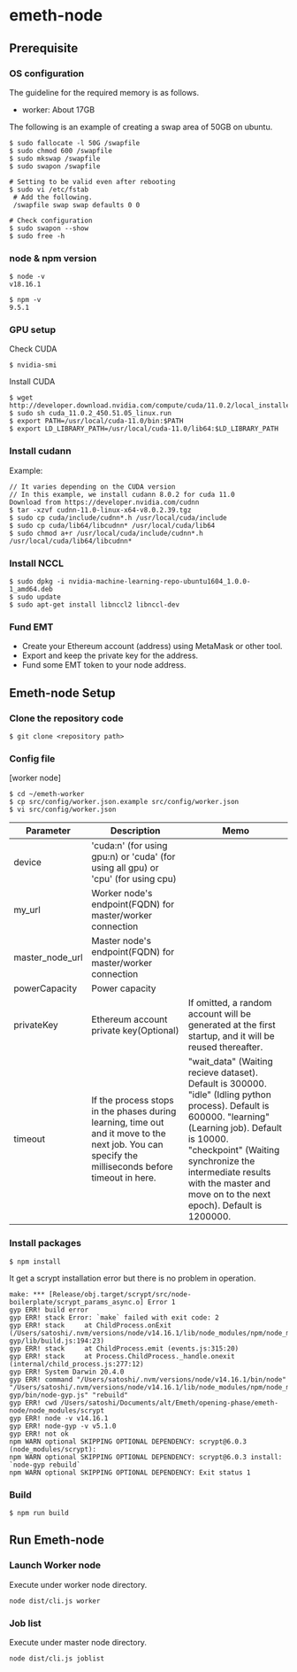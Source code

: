 # emeth-node

## Prerequisite
### OS configuration
The guideline for the required memory is as follows.

- worker: About 17GB


The following is an example of creating a swap area of 50GB on ubuntu.

```
$ sudo fallocate -l 50G /swapfile
$ sudo chmod 600 /swapfile
$ sudo mkswap /swapfile
$ sudo swapon /swapfile

# Setting to be valid even after rebooting
$ sudo vi /etc/fstab
 # Add the following. 
 /swapfile swap swap defaults 0 0

# Check configuration
$ sudo swapon --show
$ sudo free -h 
```

### node & npm version
```
$ node -v
v18.16.1

$ npm -v
9.5.1
```

### GPU setup
Check CUDA
```
$ nvidia-smi
```

Install CUDA
```
$ wget http://developer.download.nvidia.com/compute/cuda/11.0.2/local_installers/cuda_11.0.2_450.51.05_linux.run
$ sudo sh cuda_11.0.2_450.51.05_linux.run
$ export PATH=/usr/local/cuda-11.0/bin:$PATH
$ export LD_LIBRARY_PATH=/usr/local/cuda-11.0/lib64:$LD_LIBRARY_PATH
```

### Install cudann

Example:
```
// It varies depending on the CUDA version
// In this example, we install cudann 8.0.2 for cuda 11.0
Download from https://developer.nvidia.com/cudnn
$ tar -xzvf cudnn-11.0-linux-x64-v8.0.2.39.tgz
$ sudo cp cuda/include/cudnn*.h /usr/local/cuda/include
$ sudo cp cuda/lib64/libcudnn* /usr/local/cuda/lib64
$ sudo chmod a+r /usr/local/cuda/include/cudnn*.h /usr/local/cuda/lib64/libcudnn*
```

### Install NCCL
```
$ sudo dpkg -i nvidia-machine-learning-repo-ubuntu1604_1.0.0-1_amd64.deb
$ sudo update
$ sudo apt-get install libnccl2 libnccl-dev
```

### Fund EMT
- Create your Ethereum account (address) using MetaMask or other tool.
- Export and keep the private key for the address.
- Fund some EMT token to your node address.

## Emeth-node Setup
### Clone the repository code
```
$ git clone <repository path>
```

### Config file
[worker node]
```
$ cd ~/emeth-worker
$ cp src/config/worker.json.example src/config/worker.json
$ vi src/config/worker.json
```
| Parameter | Description | Memo |
| --------- | ---------------------------------------- | ---------------------------------------- |
| device | 'cuda:n' (for using gpu:n) or 'cuda' (for using all gpu) or 'cpu' (for using cpu) |
| my_url | Worker node's endpoint(FQDN) for master/worker connection |
| master_node_url | Master node's endpoint(FQDN) for master/worker connection |
| powerCapacity | Power capacity |
| privateKey | Ethereum account private key(Optional) | If omitted, a random account will be generated at the first startup, and it will be reused thereafter.
| timeout | If the process stops in the phases during learning, time out and it move to the next job. You can specify the milliseconds before timeout in here. | "wait_data" (Waiting recieve dataset). Default is 300000. "idle" (Idling python process). Default is 600000. "learning" (Learning job). Default is 10000. "checkpoint" (Waiting synchronize the intermediate results with the master and move on to the next epoch). Default is 1200000.

### Install packages
```
$ npm install
```
It get a scrypt installation error but there is no problem in operation. 
```
make: *** [Release/obj.target/scrypt/src/node-boilerplate/scrypt_params_async.o] Error 1
gyp ERR! build error 
gyp ERR! stack Error: `make` failed with exit code: 2
gyp ERR! stack     at ChildProcess.onExit (/Users/satoshi/.nvm/versions/node/v14.16.1/lib/node_modules/npm/node_modules/node-gyp/lib/build.js:194:23)
gyp ERR! stack     at ChildProcess.emit (events.js:315:20)
gyp ERR! stack     at Process.ChildProcess._handle.onexit (internal/child_process.js:277:12)
gyp ERR! System Darwin 20.4.0
gyp ERR! command "/Users/satoshi/.nvm/versions/node/v14.16.1/bin/node" "/Users/satoshi/.nvm/versions/node/v14.16.1/lib/node_modules/npm/node_modules/node-gyp/bin/node-gyp.js" "rebuild"
gyp ERR! cwd /Users/satoshi/Documents/alt/Emeth/opening-phase/emeth-node/node_modules/scrypt
gyp ERR! node -v v14.16.1
gyp ERR! node-gyp -v v5.1.0
gyp ERR! not ok 
npm WARN optional SKIPPING OPTIONAL DEPENDENCY: scrypt@6.0.3 (node_modules/scrypt):
npm WARN optional SKIPPING OPTIONAL DEPENDENCY: scrypt@6.0.3 install: `node-gyp rebuild`
npm WARN optional SKIPPING OPTIONAL DEPENDENCY: Exit status 1
```

### Build
```
$ npm run build
```

## Run Emeth-node
### Launch Worker node
Execute under worker node directory.
```
node dist/cli.js worker
```

### Job list
Execute under master node directory.
```
node dist/cli.js joblist
```
